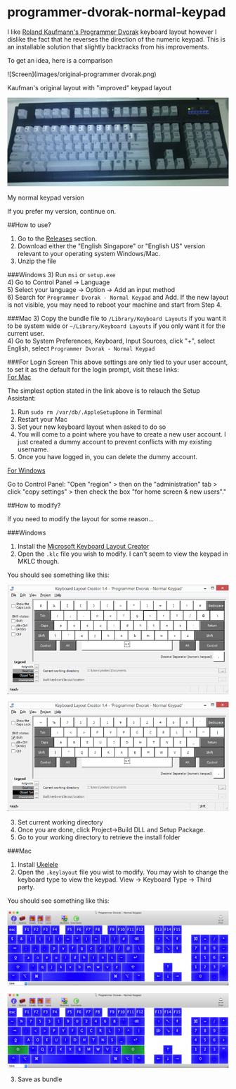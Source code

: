 # programmer-dvorak-normal-keypad

I like [Roland Kaufmann's Programmer Dvorak](http://www.kaufmann.no/roland/dvorak/) keyboard layout however I dislike the fact that he reverses the direction of the numeric keypad. This is an installable solution that slightly backtracks from his improvements.

To get an idea, here is a comparison

![Screen](images/original-programmer dvorak.png)

Kaufman's original layout with "improved" keypad layout

![Screen](images/unicomp-spacesaver-104.jpg)

My normal keypad version

If you prefer my version, continue on.

##How to use?

1) Go to the [Releases](https://github.com/yeokm1/programmer-dvorak-normal-keypad/releases) section.  
2) Download either the "English Singapore" or "English US" version relevant to your operating system Windows/Mac.  
3) Unzip the file  

###Windows
3) Run `msi` or `setup.exe`  
4) Go to Control Panel -> Language  
5) Select your language -> Option -> Add an input method   
6) Search for `Programmer Dvorak - Normal Keypad` and Add. If the new layout is not visible, you may need to reboot your machine and start from Step 4.

###Mac
3) Copy the bundle file to `/Library/Keyboard Layouts` if you want it to be system wide or `~/Library/Keyboard Layouts` if you only want it for the current user.  
4) Go to System Preferences, Keyboard, Input Sources, click "+", select English, select `Programmer Dvorak - Normal Keypad`

###For Login Screen
This above settings are only tied to your user account, to set it as the default for the login prompt, visit these links:  
[For Mac](http://www.macissues.com/2015/04/16/fix-an-incorrect-default-keyboard-layout-at-the-os-x-login-prompt/)

The simplest option stated in the link above is to relauch the Setup Assistant:

1. Run `sudo rm /var/db/.AppleSetupDone` in Terminal
2. Restart your Mac
3. Set your new keyboard layout when asked to do so
4. You will come to a point where you have to create a new user account. I just created a dummy account to prevent conflicts with my existing username.
5. Once you have logged in, you can delete the dummy account.

[For Windows](https://social.technet.microsoft.com/Forums/windows/en-US/c64ee221-db3c-4058-8d1b-673de613535f/how-to-change-keyboard-layout-for-login-and-password-in-windows-8?forum=w8itprogeneral)

Go to Control Panel:
"Open "region" > then on the "administration" tab > click "copy settings" > then check the box "for home screen & new users"."

##How to modify?

If you need to modify the layout for some reason...

###Windows

1) Install the [Microsoft Keyboard Layout Creator](https://msdn.microsoft.com/en-us/goglobal/bb964665.aspx)  
2) Open the `.klc` file you wish to modify. I can't seem to view the keypad in MKLC though. 

You should see something like this:  

![Screen](images/windows-prod-dvorak-main.png)

![Screen](images/windows-prod-dvorak-shift.png)

3) Set current working directory  
4) Once you are done, click Project->Build DLL and Setup Package.  
5) Go to your working directory to retrieve the install folder  

###Mac

1) Install [Ukelele](http://scripts.sil.org/cms/scripts/page.php?site_id=nrsi&id=ukelele)  
2) Open the `.keylayout` file you wist to modify. You may wish to change the keyboard type to view the keypad. View -> Keyboard Type -> Third party.

You should see something like this:  

![Screen](images/mac-prod-dvorak-main.png)

![Screen](images/mac-prod-dvorak-shift.png)

3) Save as bundle
